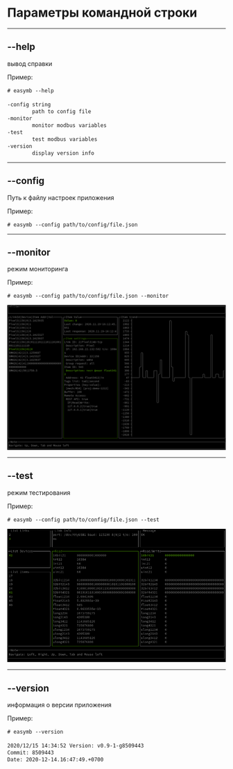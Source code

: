 # **Параметры командной строки**

----

## **--help**

вывод справки

Пример:

```shell
# easymb --help

-config string
        path to config file
-monitor
        monitor modbus variables
-test
        test modbus variables
-version
        display version info
```

----

## **--config**

Путь к файлу настроек приложения

Пример:

```shell
# easymb --config path/to/config/file.json
```

----

## **--monitor**

режим мониторинга

Пример:

```shell
# easymb --config path/to/config/file.json --monitor
```

![monitor](monitor_item.png)

----

## **--test**

режим тестирования

Пример:

```shell
# easymb --config path/to/config/file.json --test
```

![test](test.png)

----

## **--version**

информация о версии приложения

Пример:

```shell
# easymb --version

2020/12/15 14:34:52 Version: v0.9-1-g8509443
Commit: 8509443
Date: 2020-12-14.16:47:49.+0700

```
